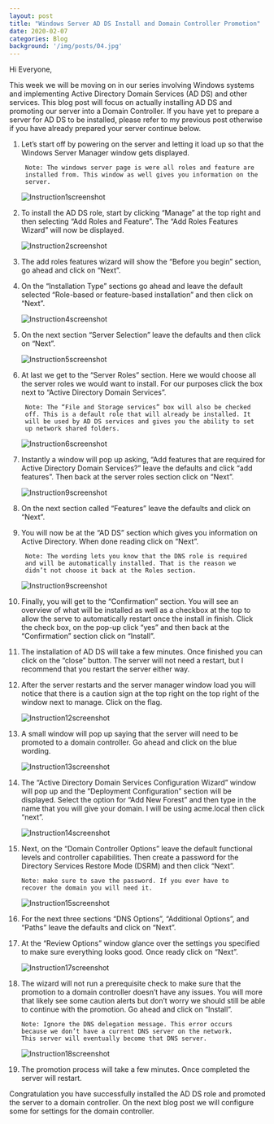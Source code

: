 ```yaml
---
layout: post
title: "Windows Server AD DS Install and Domain Controller Promotion"
date: 2020-02-07
categories: Blog
background: '/img/posts/04.jpg'
---
```


Hi Everyone,

  This week we will be moving on in our series involving Windows systems and implementing
  Active Directory Domain Services (AD DS) and other services. This blog post will focus
  on actually installing AD DS and promoting our server into a Domain Controller. If you
  have yet to prepare a server for AD DS to be installed, please refer to my previous post
  otherwise if you have already prepared your server continue below.

1. Let’s start off by powering on the server and letting it load up so that the Windows Server
   Manager window gets displayed.

        Note: The windows server page is were all roles and feature are 
        installed from. This window as well gives you information on the 
        server.
        
   ![Instruction1screenshot](/newblog/img/resources/2020-02-07-Post/1.jpg)

2. To install the AD DS role, start by clicking “Manage” at the top right and then selecting “Add
   Roles and Feature”. The “Add Roles Features Wizard” will now be displayed.
   
   ![Instruction2screenshot](/newblog/img/resources/2020-02-07-Post/2.jpg)

3. The add roles features wizard will show the “Before you begin” section, go ahead and click on
   “Next”.

4. On the “Installation Type” sections go ahead and leave the default selected “Role-based or
   feature-based installation” and then click on “Next”.
   
   ![Instruction4screenshot](/newblog/img/resources/2020-02-07-Post/4.jpg)

5. On the next section “Server Selection” leave the defaults and then click on “Next”.

   ![Instruction5screenshot](/newblog/img/resources/2020-02-07-Post/5.jpg)

6. At last we get to the “Server Roles” section. Here we would choose all the server roles we would
   want to install. For our purposes click the box next to “Active Directory Domain Services”.

        Note: The “File and Storage services” box will also be checked 
        off. This is a default role that will already be installed. It 
        will be used by AD DS services and gives you the ability to set 
        up network shared folders.
        
   ![Instruction6screenshot](/newblog/img/resources/2020-02-07-Post/6.jpg)

7. Instantly a window will pop up asking, “Add features that are required for Active Directory Domain
   Services?” leave the defaults and click “add features”. Then back at the server roles section click
   on “Next”.
   
   ![Instruction9screenshot](/newblog/img/resources/2020-02-07-Post/9.jpg)

8. On the next section called “Features” leave the defaults and click on “Next”.

9. You will now be at the “AD DS” section which gives you information on Active Directory. When done
   reading click on “Next”.

        Note: The wording lets you know that the DNS role is required 
        and will be automatically installed. That is the reason we 
        didn’t not choose it back at the Roles section.
        
   ![Instruction9screenshot](/newblog/img/resources/2020-02-07-Post/9.jpg)

10. Finally, you will get to the “Confirmation” section. You will see an overview of what will be installed
    as well as a checkbox at the top to allow the serve to automatically restart once the install in finish.
    Click the check box, on the pop-up click “yes” and then back at the “Confirmation” section click on
    “Install”.

11. The installation of AD DS will take a few minutes. Once finished you can click on the “close” button. The
    server will not need a restart, but I recommend that you restart the server either way.

12. After the server restarts and the server manager window load you will notice that there is a caution sign
    at the top right on the top right of the window next to manage. Click on the flag.
    
    ![Instruction12screenshot](/newblog/img/resources/2020-02-07-Post/12.jpg)

13. A small window will pop up saying that the server will need to be promoted to a domain controller. Go ahead
    and click on the blue wording.
    
    ![Instruction13screenshot](/newblog/img/resources/2020-02-07-Post/13.jpg)

14. The “Active Directory Domain Services Configuration Wizard” window will pop up and the “Deployment
     Configuration” section will be displayed. Select the option for “Add New Forest” and then type in the
     name that you will give your domain. I will be using acme.local then click “next”.
     
    ![Instruction14screenshot](/newblog/img/resources/2020-02-07-Post/14.jpg)

15. Next, on the “Domain Controller Options” leave the default functional levels and controller capabilities.
    Then create a password for the Directory Services Restore Mode (DSRM) and then click “Next”.

        Note: make sure to save the password. If you ever have to 
        recover the domain you will need it.
        
    ![Instruction15screenshot](/newblog/img/resources/2020-02-07-Post/15.jpg)

16. For the next three sections “DNS Options”, “Additional Options”, and “Paths” leave the defaults and click
    on “Next”.

17. At the “Review Options” window glance over the settings you specified to make sure everything looks good.
    Once ready click on “Next”.
    
    ![Instruction17screenshot](/newblog/img/resources/2020-02-07-Post/17.jpg)

18. The wizard will not run a prerequisite check to make sure that the promotion to a domain controller doesn’t
    have any issues. You will more that likely see some caution alerts but don’t worry we should still be able
    to continue with the promotion. Go ahead and click on “Install”.

        Note: Ignore the DNS delegation message. This error occurs 
        because we don’t have a current DNS server on the network. 
        This server will eventually become that DNS server.
      
    ![Instruction18screenshot](/newblog/img/resources/2020-02-07-Post/18.jpg)

19. The promotion process will take a few minutes. Once completed the server will restart.

Congratulation you have successfully installed the AD DS role and promoted the server to a domain controller.
On the next blog post we will configure some for settings for the domain controller.
